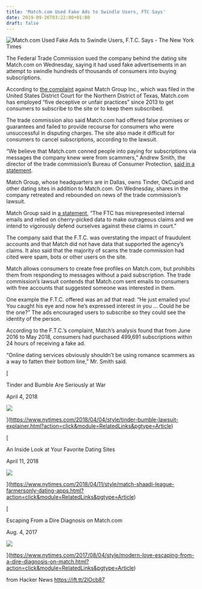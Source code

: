 ```yaml
---
title: 'Match.com Used Fake Ads to Swindle Users, FTC Says'
date: 2019-09-26T03:22:00+01:00
draft: false
---
```


![](https://static01.nyt.com/images/2019/09/25/multimedia/25xp-match/25xp-match-facebookJumbo.jpg "Match.com Used Fake Ads to Swindle Users, F.T.C. Says - The New York Times")  

The Federal Trade Commission sued the company behind the dating site Match.com on Wednesday, saying it had used fake advertisements in an attempt to swindle hundreds of thousands of consumers into buying subscriptions.

According to [the complaint](https://www.ftc.gov/system/files/documents/cases/match_-_complaint.pdf) against Match Group Inc., which was filed in the United States District Court for the Northern District of Texas, Match.com has employed “five deceptive or unfair practices” since 2013 to get consumers to subscribe to the site or to keep them subscribed.

The trade commission also said Match.com had offered false promises or guarantees and failed to provide recourse for consumers who were unsuccessful in disputing charges. The site also made it difficult for consumers to cancel subscriptions, according to the lawsuit.

“We believe that Match.com conned people into paying for subscriptions via messages the company knew were from scammers,” Andrew Smith, the director of the trade commission’s Bureau of Consumer Protection, [said in a statement](https://www.ftc.gov/news-events/press-releases/2019/09/ftc-sues-owner-online-dating-service-matchcom-using-fake-love).

Match Group, whose headquarters are in Dallas, owns Tinder, OkCupid and other dating sites in addition to Match.com. On Wednesday, shares in the company retreated and rebounded on news of the trade commission’s lawsuit.

Match Group said in [a statement](http://match.mediaroom.com/2019-09-25-Facts-about-Match-and-the-FTC), “The FTC has misrepresented internal emails and relied on cherry-picked data to make outrageous claims and we intend to vigorously defend ourselves against these claims in court.”

The company said that the F.T.C. was overstating the impact of fraudulent accounts and that Match did not have data that supported the agency’s claims. It also said that the majority of scams the trade commission had cited were spam, bots or other users on the site.

Match allows consumers to create free profiles on Match.com, but prohibits them from responding to messages without a paid subscription. The trade commission’s lawsuit contends that Match.com sent emails to consumers with free accounts that suggested someone was interested in them.

One example the F.T.C. offered was an ad that read: “He just emailed you! You caught his eye and now he’s expressed interest in you … Could he be the one?” The ads encouraged users to subscribe so they could see the identity of the person.

According to the F.T.C.’s complaint, Match’s analysis found that from June 2016 to May 2018, consumers had purchased 499,691 subscriptions within 24 hours of receiving a fake ad.

“Online dating services obviously shouldn’t be using romance scammers as a way to fatten their bottom line,” Mr. Smith said.

[

Tinder and Bumble Are Seriously at War

April 4, 2018

![](https://static01.nyt.com/images/2018/04/03/fashion/03BUMBLE-1/03BUMBLE-1-threeByTwoSmallAt2X.jpg)

](https://www.nytimes.com/2018/04/04/style/tinder-bumble-lawsuit-explainer.html?action=click&module=RelatedLinks&pgtype=Article)

[

An Inside Look at Your Favorite Dating Sites

April 11, 2018

![](https://static01.nyt.com/images/2018/04/15/fashion/15DATINGSITES/merlin_136666995_4a7ac421-0553-4ae0-bc3f-03bb8571f73e-threeByTwoSmallAt2X.jpg)

](https://www.nytimes.com/2018/04/11/style/match-shaadi-league-farmersonly-dating-apps.html?action=click&module=RelatedLinks&pgtype=Article)

[

Escaping From a Dire Diagnosis on Match.com

Aug. 4, 2017

![](https://static01.nyt.com/images/2017/08/06/fashion/06MODERNLOVE-revise/06MODERNLOVE-revise-videoLarge-v3.jpg)

](https://www.nytimes.com/2017/08/04/style/modern-love-escaping-from-a-dire-diagnosis-on-match.html?action=click&module=RelatedLinks&pgtype=Article)

  
  
from Hacker News https://ift.tt/2lOcb87